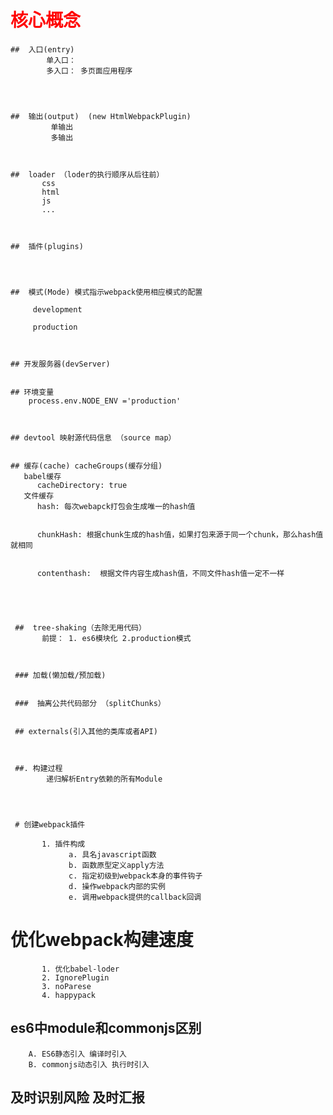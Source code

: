 # <font color=red>核心概念</font> 


    ##  入口(entry)
            单入口： 
            多入口： 多页面应用程序
       



    ##  输出(output)  (new HtmlWebpackPlugin)
             单输出
             多输出



    ##  loader （loder的执行顺序从后往前）
           css 
           html
           js 
           ...



    ##  插件(plugins)




    ##  模式(Mode) 模式指示webpack使用相应模式的配置 
         
         development

         production



    ## 开发服务器(devServer)     


    ## 环境变量
        process.env.NODE_ENV ='production'



    ## devtool 映射源代码信息 （source map）


    ## 缓存(cache) cacheGroups(缓存分组)
       babel缓存
          cacheDirectory: true
       文件缓存
          hash: 每次webapck打包会生成唯一的hash值


          chunkHash: 根据chunk生成的hash值，如果打包来源于同一个chunk，那么hash值就相同  


          contenthash:  根据文件内容生成hash值，不同文件hash值一定不一样 





     ##  tree-shaking（去除无用代码）
           前提： 1. es6模块化 2.production模式



     ### 加载(懒加载/预加载)    


     ###  抽离公共代码部分 （splitChunks）


     ## externals(引入其他的类库或者API)  



     ##. 构建过程
            递归解析Entry依赖的所有Module




     # 创建webpack插件

           1. 插件构成
                 a. 具名javascript函数
                 b. 函数原型定义apply方法
                 c. 指定初级到webpack本身的事件钩子
                 d. 操作webpack内部的实例
                 e. 调用webpack提供的callback回调


#  优化webpack构建速度

           1. 优化babel-loder
           2. IgnorePlugin
           3. noParese
           4. happypack





##  es6中module和commonjs区别

        A. ES6静态引入 编译时引入
        B. commonjs动态引入 执行时引入




 ##   及时识别风险 及时汇报        

                     










